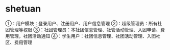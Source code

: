 # shetuan
①：用户模块：登录用户、注册用户、用户信息管理  ②：超级管理员：所有社团管理等权限  ③：社团管理员：本社团信息管理、社管活动管理、入团申请、费用管理，社团活动通知  ④：学生用户：社团信息管理、社团活动管理、入团社区、费用管理
